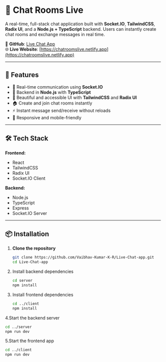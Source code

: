# 💬 Chat Rooms Live

A real-time, full-stack chat application built with **Socket.IO**, **TailwindCSS**, **Radix UI**, and a **Node.js + TypeScript** backend. Users can instantly create chat rooms and exchange messages in real time.

🔗 **GitHub**: [Live Chat App](https://github.com/Vaibhav-Kumar-K-R/Live-Chat-app)  
🌐 **Live Website**: [https://chatroomslive.netlify.app](https://chatroomslive.netlify.app)

---

## 🚀 Features

- 🔌 Real-time communication using **Socket.IO**
- 🧠 Backend in **Node.js** with **TypeScript**
- 🎨 Beautiful and accessible UI with **TailwindCSS** and **Radix UI**
- 🏠 Create and join chat rooms instantly
- ⚡ Instant message send/receive without reloads
- 📱 Responsive and mobile-friendly

---

## 🛠️ Tech Stack

**Frontend:**
- React
- TailwindCSS
- Radix UI
- Socket.IO Client

**Backend:**
- Node.js
- TypeScript
- Express
- Socket.IO Server

---

## 📦 Installation

1. **Clone the repository**
   ```bash
   git clone https://github.com/Vaibhav-Kumar-K-R/Live-Chat-app.git
   cd Live-Chat-app
2. Install backend dependencies
    ```bash
    cd server
    npm install

3. Install frontend dependencies
    ```bash
   cd ../client
   npm install
4.Start the backend server
   ```bash
   cd ../server
   npm run dev
```
5.Start the frontend app
   ```bash
   cd ../client
   npm run dev
